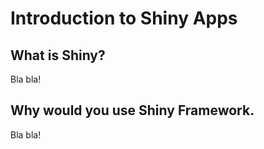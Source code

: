 # Introduction to Shiny Apps
## What is Shiny?
Bla bla!

## Why would you use Shiny Framework.
Bla bla!
